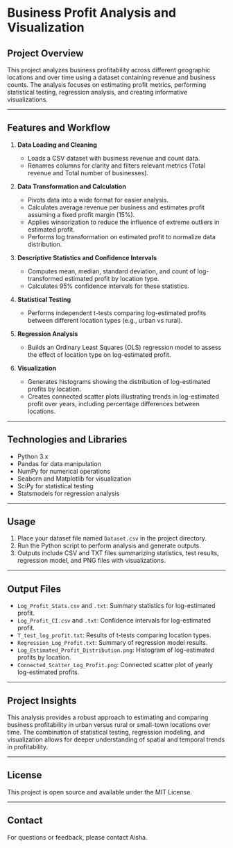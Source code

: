 # Business Profit Analysis and Visualization

## Project Overview

This project analyzes business profitability across different geographic locations and over time using a dataset containing revenue and business counts. The analysis focuses on estimating profit metrics, performing statistical testing, regression analysis, and creating informative visualizations.

---

## Features and Workflow

1. **Data Loading and Cleaning**  
   - Loads a CSV dataset with business revenue and count data.  
   - Renames columns for clarity and filters relevant metrics (Total revenue and Total number of businesses).

2. **Data Transformation and Calculation**  
   - Pivots data into a wide format for easier analysis.  
   - Calculates average revenue per business and estimates profit assuming a fixed profit margin (15%).  
   - Applies winsorization to reduce the influence of extreme outliers in estimated profit.  
   - Performs log transformation on estimated profit to normalize data distribution.

3. **Descriptive Statistics and Confidence Intervals**  
   - Computes mean, median, standard deviation, and count of log-transformed estimated profit by location type.  
   - Calculates 95% confidence intervals for these statistics.

4. **Statistical Testing**  
   - Performs independent t-tests comparing log-estimated profits between different location types (e.g., urban vs rural).

5. **Regression Analysis**  
   - Builds an Ordinary Least Squares (OLS) regression model to assess the effect of location type on log-estimated profit.

6. **Visualization**  
   - Generates histograms showing the distribution of log-estimated profits by location.  
   - Creates connected scatter plots illustrating trends in log-estimated profit over years, including percentage differences between locations.

---

## Technologies and Libraries

- Python 3.x  
- Pandas for data manipulation  
- NumPy for numerical operations  
- Seaborn and Matplotlib for visualization  
- SciPy for statistical testing  
- Statsmodels for regression analysis  

---

## Usage

1. Place your dataset file named `Dataset.csv` in the project directory.  
2. Run the Python script to perform analysis and generate outputs.  
3. Outputs include CSV and TXT files summarizing statistics, test results, regression model, and PNG files with visualizations.

---

## Output Files

- `Log_Profit_Stats.csv` and `.txt`: Summary statistics for log-estimated profit.  
- `Log_Profit_CI.csv` and `.txt`: Confidence intervals for log-estimated profit.  
- `T_test_log_profit.txt`: Results of t-tests comparing location types.  
- `Regression_Log_Profit.txt`: Summary of regression model results.  
- `Log_Estimated_Profit_Distribution.png`: Histogram of log-estimated profits by location.  
- `Connected_Scatter_Log_Profit.png`: Connected scatter plot of yearly log-estimated profits.

---

## Project Insights

This analysis provides a robust approach to estimating and comparing business profitability in urban versus rural or small-town locations over time. The combination of statistical testing, regression modeling, and visualization allows for deeper understanding of spatial and temporal trends in profitability.

---

## License

This project is open source and available under the MIT License.

---

## Contact

For questions or feedback, please contact Aisha.

